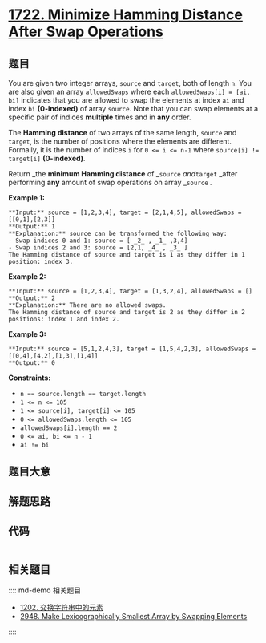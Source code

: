 # [1722. Minimize Hamming Distance After Swap Operations](https://leetcode.com/problems/minimize-hamming-distance-after-swap-operations)

## 题目

You are given two integer arrays, `source` and `target`, both of length `n`.
You are also given an array `allowedSwaps` where each `allowedSwaps[i] = [ai,
bi]` indicates that you are allowed to swap the elements at index `ai` and
index `bi` **(0-indexed)** of array `source`. Note that you can swap elements
at a specific pair of indices **multiple** times and in **any** order.

The **Hamming distance** of two arrays of the same length, `source` and
`target`, is the number of positions where the elements are different.
Formally, it is the number of indices `i` for `0 <= i <= n-1` where `source[i]
!= target[i]` **(0-indexed)**.

Return _the **minimum Hamming distance** of _`source` _and_`target` _after
performing **any** amount of swap operations on array _`source` _._



**Example 1:**

    
    
    **Input:** source = [1,2,3,4], target = [2,1,4,5], allowedSwaps = [[0,1],[2,3]]
    **Output:** 1
    **Explanation:** source can be transformed the following way:
    - Swap indices 0 and 1: source = [ _2_ , _1_ ,3,4]
    - Swap indices 2 and 3: source = [2,1, _4_ , _3_ ]
    The Hamming distance of source and target is 1 as they differ in 1 position: index 3.
    

**Example 2:**

    
    
    **Input:** source = [1,2,3,4], target = [1,3,2,4], allowedSwaps = []
    **Output:** 2
    **Explanation:** There are no allowed swaps.
    The Hamming distance of source and target is 2 as they differ in 2 positions: index 1 and index 2.
    

**Example 3:**

    
    
    **Input:** source = [5,1,2,4,3], target = [1,5,4,2,3], allowedSwaps = [[0,4],[4,2],[1,3],[1,4]]
    **Output:** 0
    



**Constraints:**

  * `n == source.length == target.length`
  * `1 <= n <= 105`
  * `1 <= source[i], target[i] <= 105`
  * `0 <= allowedSwaps.length <= 105`
  * `allowedSwaps[i].length == 2`
  * `0 <= ai, bi <= n - 1`
  * `ai != bi`


## 题目大意

## 解题思路

## 代码

```javascript

```

## 相关题目

:::: md-demo 相关题目
- [1202. 交换字符串中的元素](https://leetcode.com/problems/smallest-string-with-swaps)
- [2948. Make Lexicographically Smallest Array by Swapping Elements](https://leetcode.com/problems/make-lexicographically-smallest-array-by-swapping-elements)

::::
